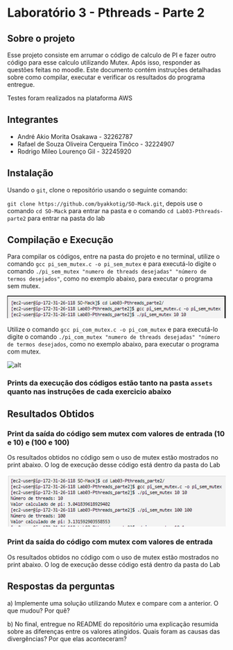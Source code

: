 # Laboratório 3 - Pthreads - Parte 2

## Sobre o projeto

Esse projeto consiste em arrumar o código de calculo de PI e fazer outro código para esse calculo utilizando Mutex. Após isso, responder as questões feitas no moodle.
Este documento contém instruções detalhadas sobre como compilar, executar e verificar os resultados do programa entregue.

Testes foram realizados na plataforma AWS

## Integrantes

- André Akio Morita Osakawa - 32262787
- Rafael de Souza Oliveira Cerqueira Tinôco - 32224907
- Rodrigo Mileo Lourenço Gil - 32245920

## Instalação

Usando o `git`, clone o repositório usando o seguinte comando:

`git clone https://github.com/byakkotig/SO-Mack.git`, depois use o comando `cd SO-Mack` para entrar na pasta e o comando `cd Lab03-Pthreads-parte2` para entrar na pasta do lab

## Compilação e Execução

Para compilar os códigos, entre na pasta do projeto e no terminal, utilize o comando `gcc pi_sem_mutex.c -o pi_sem_mutex` e para executá-lo digite o comando `./pi_sem_mutex "numero de threads desejadas" "número de termos desejados"`, como no exemplo abaixo, para executar o programa sem mutex.

![alt](/Lab03-Pthreads_parte2/assets/compilacao1.png)

Utilize o comando `gcc pi_com_mutex.c -o pi_com_mutex` e para executá-lo digite o comando `./pi_com_mutex "numero de threads desejadas" "número de termos desejados`, como no exemplo abaixo, para executar o programa com mutex.

![alt](/)

### Prints da execução dos códigos estão tanto na pasta `assets` quanto nas instruções de cada exercicio abaixo

## Resultados Obtidos

### Print da saída do código sem mutex com valores de entrada (10 e 10) e (100 e 100)

Os resultados obtidos no código sem o uso de mutex estão mostrados no print abaixo. O log de execução desse código está dentro da pasta do Lab

![alt](/Lab03-Pthreads_parte2/assets/saida1.png)

### Print da saída do código com mutex com valores de entrada 

Os resultados obtidos no código com o uso de mutex estão mostrados no print abaixo. O log de execução desse código está dentro da pasta do Lab



## Respostas da perguntas

a) Implemente uma solução utilizando Mutex e compare com a anterior. O que mudou? Por quê?



b) No final, entregue no README do repositório uma explicação resumida sobre as diferenças entre os valores atingidos. Quais foram as causas das divergências? Por que elas aconteceram?